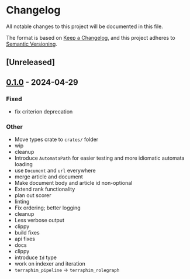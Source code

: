# Changelog
All notable changes to this project will be documented in this file.

The format is based on [Keep a Changelog](https://keepachangelog.com/en/1.0.0/),
and this project adheres to [Semantic Versioning](https://semver.org/spec/v2.0.0.html).

## [Unreleased]

## [0.1.0](https://github.com/terraphim/terraphim-ai/releases/tag/terraphim_rolegraph-v0.1.0) - 2024-04-29

### Fixed
- fix criterion deprecation

### Other
- Move types crate to `crates/` folder
- wip
- cleanup
- Introduce `AutomataPath` for easier testing and more idiomatic automata loading
- use `Document` and `url` everywhere
- merge article and document
- Make document body and article id non-optional
- Extend rank functionality
- plan out scorer
- linting
- Fix ordering; better logging
- cleanup
- Less verbose output
- clippy
- build fixes
- api fixes
- docs
- clippy
- introduce `Id` type
- work on indexer and iteration
- `terraphim_pipeline` -> `terraphim_rolegraph`
